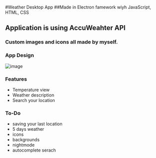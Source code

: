 #Weather Desktop App
##Made in Electron famework wiyh JavaScript, HTML, CSS
## Application is using AccuWeahter API
### Custom images and icons all made by myself.

### App Design
![image](https://github.com/user-attachments/assets/6e4c6890-583e-4f57-8b58-651ffe960ac8)





### Features
- Temperature view
- Weather description
- Search your location


### To-Do
- saving your last location
- 5 days weather
- icons
- backgrounds
- nightmode
- autocomplete serach 



